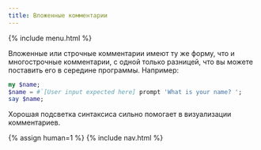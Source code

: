 ```yaml
---
title: Вложенные комментарии
---
```


{% include menu.html %}

Вложенные или строчные комментарии имеют ту же форму, что и многострочные
комментарии, с одной только разницей, что вы можете поставить его в середине
программы. Например:


```raku
my $name;
$name = #`[User input expected here] prompt 'What is your name? ';
say $name;
```

Хорошая подсветка синтаксиса сильно помогает в визуализации комментариев.

{% assign human=1 %}
{% include nav.html %}
